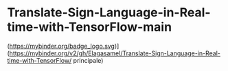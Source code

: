 # Translate-Sign-Language-in-Real-time-with-TensorFlow-main


(https://mybinder.org/badge_logo.svg)](https://mybinder.org/v2/gh/Elagasamel/Translate-Sign-Language-in-Real-time-with-TensorFlow/ principale)
